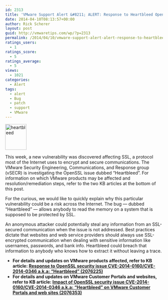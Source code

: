 ```yaml
---
id: 2313
title: 'VMware Support Alert &#8211; ALERT: Response to Heartbleed OpenSSL security issue'
date: 2014-04-10T08:13:57+00:00
author: Rick Scherer
layout: post
guid: http://vmwaretips.com/wp/?p=2313
permalink: /2014/04/10/vmware-support-alert-alert-response-to-heartbleed-openssl-security-issue/
ratings_users:
  - 1
ratings_score:
  - 5
ratings_average:
  - 5
views:
  - 1021
categories:
  - Alert
tags:
  - alert
  - Bug
  - patch
  - support
  - VMware
---
```

<img class="alignleft size-full wp-image-6136" src="http://bit.ly/1kvpdPN" alt="heartbleed" width="68" height="82" />

This week, a new vulnerability was discovered affecting SSL, a protocol most of the Internet uses to encrypt and secure communications. The VMware Security Engineering, Communications, and Response group (vSECR) is investigating the OpenSSL issue dubbed “Heartbleed”. For information on which VMware products may be affected and resolution/remediation steps, refer to the two KB articles at the bottom of this post.

For the curious, we would like to quickly explain why this particular vulnerability could be a risk across the Internet. The bug — dubbed “Heartbleed” — allows anybody to read the memory on a system that is supposed to be protected by SSL.

An anonymous attacker could potentially steal any information from an SSL-secured communication when the issue is not addressed. Best practices dictate that websites and web service providers should always use SSL-encrypted communication when dealing with sensitive information like usernames, passwords, and bank info. Heartbleed could breach that information to anybody who knows how to extract it without leaving a trace.

  * **For details and updates on VMware products affected, refer to KB article: <a href="http://bit.ly/1kvpdPP" target="_blank">Response to OpenSSL security issue CVE-2014-0160/CVE-2014-0346 a.k.a: “Heartbleed” (2076225)</a>**
  * **For details and updates on VMware Customer Portals and websites, refer to KB article: <a href="http://bit.ly/1gbKKpc" target="_blank">Impact of OpenSSL security issue CVE-2014-0160/CVE-2014-0346 a.k.a: “Heartbleed” on VMware Customer Portals and web sites (2076353)</a>**